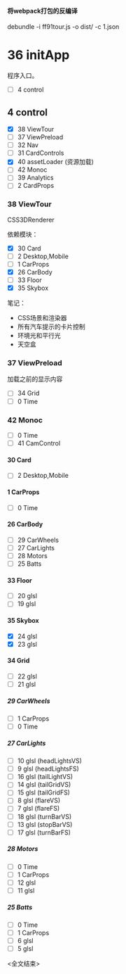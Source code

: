 #### 将webpack打包的反编译
debundle -i ff91tour.js -o dist/ -c 1.json

# 36 initApp
程序入口。
 - [ ] 4 control

## 4 control
 - [x] 38 ViewTour
 - [ ] 37 ViewPreload
 - [ ] 32 Nav
 - [ ] 31 CardControls
 - [x] 40 assetLoader (资源加载)
 - [ ] 42 Monoc
 - [ ] 39 Analytics
 - [ ] 2 CardProps

### 38 ViewTour
CSS3DRenderer

依赖模块：
- [x] 30 Card
- [ ] 2 Desktop,Mobile
- [ ] 1 CarProps
- [x] 26 CarBody
- [ ] 33 Floor
- [x] 35 Skybox

笔记：
- CSS场景和渲染器
- 所有汽车提示的卡片控制
- 环境光和平行光
- 天空盒

### 37 ViewPreload
加载之前的显示内容
- [ ] 34 Grid
- [ ] 0 Time

### 42 Monoc
- [ ] 0 Time
- [ ] 41 CamControl

#### 30 Card
- [ ] 2 Desktop,Mobile

#### 1 CarProps
- [ ] 0 Time

#### 26 CarBody
- [ ] 29 CarWheels
- [ ] 27 CarLights
- [ ] 28 Motors
- [ ] 25 Batts

#### 33 Floor
- [ ] 20 glsl
- [ ] 19 glsl

#### 35 Skybox
- [x] 24 glsl
- [x] 23 glsl

#### 34 Grid
- [ ] 22 glsl
- [ ] 21 glsl

##### 29 CarWheels
- [ ] 1 CarProps
- [ ] 0 Time

##### 27 CarLights
- [ ] 10 glsl (headLightsVS)
- [ ] 9 glsl (headLightsFS)
- [ ] 16 glsl (tailLightVS)
- [ ] 14 glsl (tailGridVS)
- [ ] 15 glsl (tailGridFS)
- [ ] 8 glsl (flareVS)
- [ ] 7 glsl (flareFS)
- [ ] 18 glsl (turnBarVS)
- [ ] 13 glsl (stopBarVS)
- [ ] 17 glsl (turnBarFS)

##### 28 Motors
- [ ] 0 Time
- [ ] 1 CarProps
- [ ] 12 glsl
- [ ] 11 glsl

##### 25 Batts
- [ ] 0 Time
- [ ] 1 CarProps
- [ ] 6 glsl
- [ ] 5 glsl

<全文结束>
